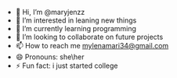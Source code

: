 - 👋 Hi, I’m @maryjenzz
- 👀 I’m interested in leaning new things
- 🌱 I’m currently learning programming 
- 💞️ I’m looking to collaborate on future projects
- 📫 How to reach me mylenamari34@gmail.com
- 😄 Pronouns: she\her
- ⚡ Fun fact: i just started college
